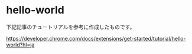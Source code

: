 # hello-world

下記記事のチュートリアルを参考に作成したものです。

https://developer.chrome.com/docs/extensions/get-started/tutorial/hello-world?hl=ja
